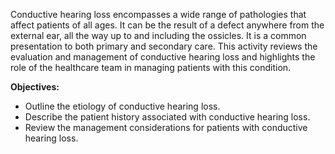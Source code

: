 Conductive hearing loss encompasses a wide range of pathologies that affect patients of all ages. It can be the result of a defect anywhere from the external ear, all the way up to and including the ossicles. It is a common presentation to both primary and secondary care. This activity reviews the evaluation and management of conductive hearing loss and highlights the role of the healthcare team in managing patients with this condition.

**Objectives:**
- Outline the etiology of conductive hearing loss.
- Describe the patient history associated with conductive hearing loss.
- Review the management considerations for patients with conductive hearing loss.